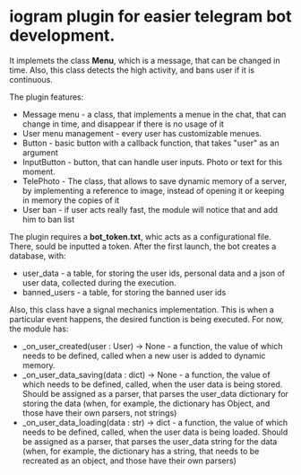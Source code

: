 <h1>iogram plugin for easier telegram bot development.</h1>

<p>It implemets the class <b>Menu</b>, which is a message, that can be changed in time. Also, this class detects the high activity, and bans user if it is continuous.</p>
<p>The plugin features:</p>
<ul>
  <li>Message menu - a class, that implements a menue in the chat, that can change in time, and disappear if there is no usage of it</li>
  <li>User menu management - every user has customizable menues.</li>
  <li>Button - basic button with a callback function, that takes "user" as an argument</li>
  <li>InputButton - button, that can handle user inputs. Photo or text for this moment.</li>
  <li>TelePhoto - The class, that allows to save dynamic memory of a server, by implementing a reference to image, instead of opening it or keeping in memory the copies of it</li>
  <li>User ban - if user acts really fast, the module will notice that and add him to ban list</li>
</ul>

<p>The plugin requires a <b>bot_token.txt</b>, whic acts as a configurational file. There, sould be inputted a token. After the first launch, the bot creates a database, with:</p>
<ul>
  <li>user_data - a table, for storing the user ids, personal data and a json of user data, collected during the execution.</li>
  <li>banned_users - a table, for storing the banned user ids</li>
</ul>

<p>Also, this class have a signal mechanics implementation. This is when a particular event happens, the desired function is being executed. For now, the module has:</p>
<ul>
  <li>_on_user_created(user : User) -> None - a function, the value of which needs to be defined, called when a new user is added to dynamic memory.</li>
  <li>_on_user_data_saving(data : dict) -> None - a function, the value of which needs to be defined, called, when the user data is being stored. Should be assigned as a parser, that parses the user_data dictionary for storing the data (when, for example, the dictionary has Object, and those have their own parsers, not strings)</li>
  <li>_on_user_data_loading(data : str) -> dict - a function, the value of which needs to be defined, called, when the user data is being loaded. Should be assigned as a parser, that parses the user_data string for the data (when, for example, the dictionary has a string, that needs to be recreated as an object, and those have their own parsers) </li>
</ul>
